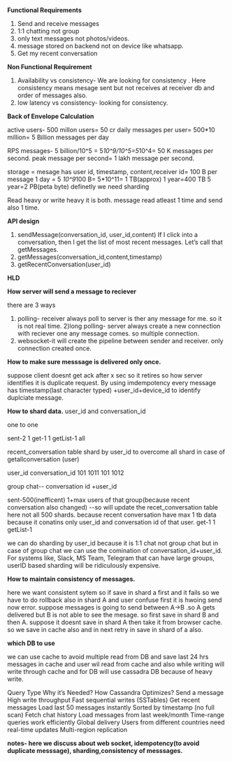**Functional Requirements**

1) Send and receive messages
2) 1:1 chatting not group
3) only text messages not photos/videos.
4) message stored on backend not on device like whatsapp.
5) Get my recent conversation

**Non Functional Requirement**

1) Availability vs consistency- We are looking for consistency . Here consistency means mesage sent but not receives at receiver db and order of messages also.
2) low latency vs consistency- looking for consistency.

**Back of Envelope Calculation**

active users- 500 millon users= 50 cr
daily messages per user= 500*10 million= 5 Billion messages per day

RPS messages- 5 billion/10^5 = 5*10^9/10^5=5*10^4= 50 K messages per second.
peak message per second= 1 lakh message per second.

storage = mesage has user id, timestamp, content,receiver id= 100 B per message
1 day = 5 *10^9*100 B= 5*10^11= 1 TB(approx)
1 year=400 TB
5 year=2 PB(peta byte)
definetly we need sharding

Read heavy or write heavy
it is both. message read atleast 1 time and send also 1 time.

**API design**

1) sendMessage(conversation_id, user_id,content)
   If I click into a conversation, then I get the list of most recent messages. Let’s call that getMessages. 
3) getMessages(conversation_id,content,timestamp)
4) getRecentConversation(user_id)

**HLD**

**How server will send a message to reciever**

there are 3 ways

1) polling- receiver always poll to server is ther any message for me. so it is not real time.
2)long polling- server always create a new connection with reciever one any message comes. so multiple connection.
3) websocket-it will create the pipeline between sender and receiver. only connection created once.

**How to make sure messsage is delivered only once.**

suppose client doesnt get ack after x sec so it retires so how server identifies it is duplicate request.
By using imdempotency
every message has timestamp(last character typed) +user_id+device_id to identify duplciate message.

**How to shard data.**
user_id and conversation_id

one to one 

sent-2     1
get-1      1
getList-1  all

recent_conversation table shard by user_id to overcome all shard in case of getallconversation (user)

user_id  conversation_id
101      1011
101      1012

group chat-- conversation id +user_id

sent-500(inefficent)  1+max users of that group(because recent conversation also changed) --so 
will update the recet_conversation table here not all 500 shards. because recent conversation have max 1 tb data because it conatins
only user_id and conversation id of that user. 
get-1                 1
getList-1  

we can do sharding by user_id because it is 1:1 chat not group chat
but in case of group chat we can use the comination of conversation_id+user_id.
For systems like, Slack, MS Team, Telegram that can have large groups, userID based sharding will be ridiculously expensive.

**How to maintain consistency of messages.**

here we want consistent sytem so if save in shard a first and it fails so we have to do rollback also in shard A and user
confuse first it is hwoing send now error.
suppose messages is going to send between A->B .so A gets delivered but B is not able to see the mesage.
so first save in shard B and then A. suppose it doesnt save in shard A then take it from browser cache.
so we save in cache also and in next retry in save in shard of a also.

**which DB to use**

we can use cache to avoid multiple read from DB and save last 24 hrs messages in cache and user wil read from cache
and also while writing will write through cache and for DB will use cassadra DB because of heavy write.

Query Type	Why it’s Needed?	How Cassandra Optimizes?
Send a message	  High write throughput	   Fast sequential writes (SSTables)
Get recent messages	Load last 50 messages instantly	Sorted by timestamp (no full scan)
Fetch chat history	Load messages from last week/month	Time-range queries work efficiently
Global delivery	Users from different countries need real-time updates	Multi-region replication


**notes- here we discuss about web socket, idempotency(to avoid duplicate messsage), sharding,consistency of messsages.**



